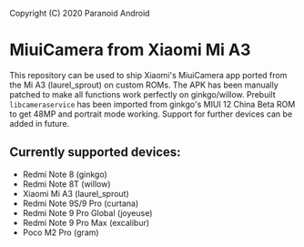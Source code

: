 Copyright (C) 2020 Paranoid Android

MiuiCamera from Xiaomi Mi A3
=========================================

This repository can be used to ship Xiaomi's MiuiCamera app ported from the Mi A3 (laurel_sprout) on custom ROMs. The APK has been manually patched to make all functions work perfectly on ginkgo/willow. Prebuilt `libcameraservice` has been imported from ginkgo's MIUI 12 China Beta ROM to get 48MP and portrait mode working. Support for further devices can be added in future.

## Currently supported devices:
* Redmi Note 8 (ginkgo)
* Redmi Note 8T (willow)
* Xiaomi Mi A3 (laurel_sprout)
* Redmi Note 9S/9 Pro (curtana)
* Redmi Note 9 Pro Global (joyeuse)
* Redmi Note 9 Pro Max (excalibur)
* Poco M2 Pro (gram)
